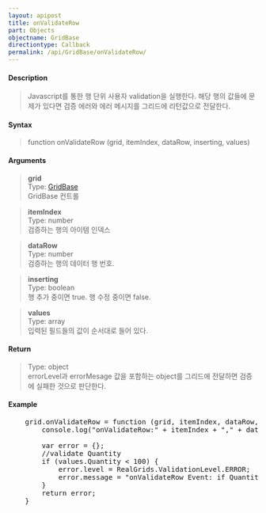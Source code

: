 ```yaml
---
layout: apipost
title: onValidateRow
part: Objects
objectname: GridBase
directiontype: Callback
permalink: /api/GridBase/onValidateRow/
---
```



#### Description

> Javascript를 통한 행 단위 사용자 validation을 실행한다. 해당 행의 값들에 문제가 있다면 검증 에러와 에러 메시지를 그리드에 리턴값으로 전달한다.  

#### Syntax

> function onValidateRow (grid, itemIndex, dataRow, inserting, values)  

#### Arguments

> **grid**  
> Type: [GridBase](/api/types/GridBase/)  
> GridBase 컨트롤  

> **itemIndex**  
> Type: number  
> 검증하는 행의 아이템 인덱스  

> **dataRow**  
> Type: number  
> 검증하는 행의 데이터 행 번호.  

> **inserting**  
> Type: boolean  
> 행 추가 중이면 true. 행 수정 중이면 false.  

> **values**  
> Type: array  
> 입력된 필드들의 값이 순서대로 들어 있다.  

#### Return

> Type: object  
> errorLevel과 errorMesage 값을 포함하는 object를 그리드에 전달하면 검증에 실패한 것으로 판단한다.  

#### Example

<pre class="prettyprint">
    grid.onValidateRow = function (grid, itemIndex, dataRow, inserting, values) {
        console.log("onValidateRow:" + itemIndex + "," + dataRow + "," + inserting + "," + values.Quantity + "," + values.UnitPrice);

        var error = {};
        //validate Quantity
        if (values.Quantity < 100) {
            error.level = RealGrids.ValidationLevel.ERROR;
            error.message = "onValidateRow Event: if Quantity < 100, validation level 'ERROR!!'";
        }
        return error;
    }
</pre>


